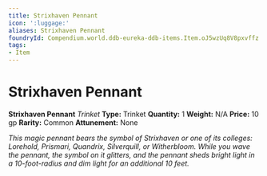 ```yaml
---
title: Strixhaven Pennant
icon: ':luggage:'
aliases: Strixhaven Pennant
foundryId: Compendium.world.ddb-eureka-ddb-items.Item.oJ5wzUq8V8pxvffz
tags:
- Item
---
```


# Strixhaven Pennant

**Strixhaven Pennant**
_Trinket_
**Type:** Trinket
**Quantity:** 1
**Weight:** N/A
**Price:** 10 gp
**Rarity:** Common
**Attunement:** None

*This magic pennant bears the symbol of Strixhaven or one of its colleges: Lorehold, Prismari, Quandrix, Silverquill, or Witherbloom. While you wave the pennant, the symbol on it glitters, and the pennant sheds bright light in a 10-foot-radius and dim light for an additional 10 feet.*